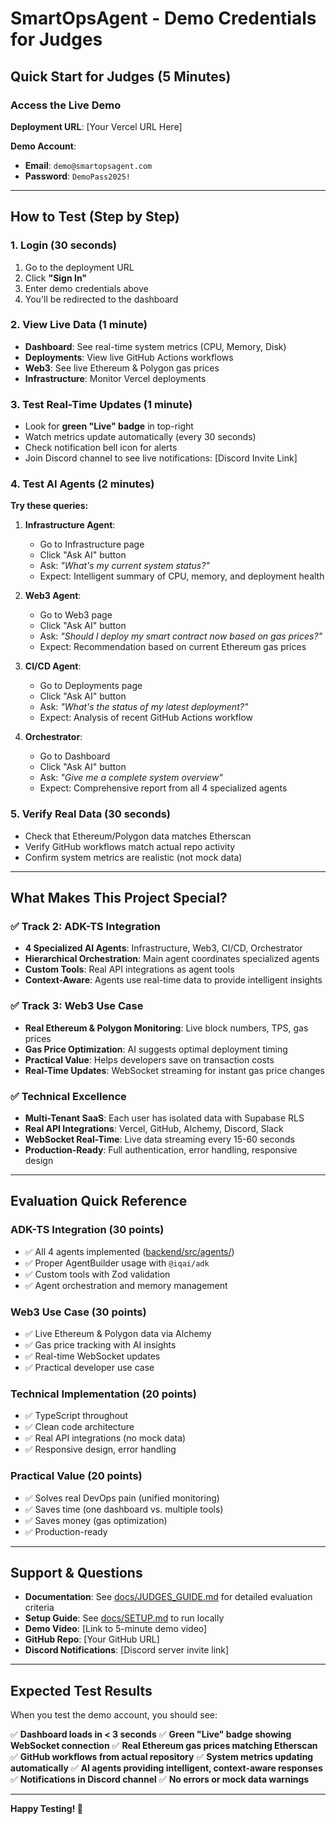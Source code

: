 # SmartOpsAgent - Demo Credentials for Judges

## Quick Start for Judges (5 Minutes)

### Access the Live Demo

**Deployment URL**: [Your Vercel URL Here]

**Demo Account**:
- **Email**: `demo@smartopsagent.com`
- **Password**: `DemoPass2025!`

---

## How to Test (Step by Step)

### 1. Login (30 seconds)
1. Go to the deployment URL
2. Click **"Sign In"**
3. Enter demo credentials above
4. You'll be redirected to the dashboard

### 2. View Live Data (1 minute)
- **Dashboard**: See real-time system metrics (CPU, Memory, Disk)
- **Deployments**: View live GitHub Actions workflows
- **Web3**: See live Ethereum & Polygon gas prices
- **Infrastructure**: Monitor Vercel deployments

### 3. Test Real-Time Updates (1 minute)
- Look for **green "Live" badge** in top-right
- Watch metrics update automatically (every 30 seconds)
- Check notification bell icon for alerts
- Join Discord channel to see live notifications: [Discord Invite Link]

### 4. Test AI Agents (2 minutes)

**Try these queries:**

1. **Infrastructure Agent**:
   - Go to Infrastructure page
   - Click "Ask AI" button
   - Ask: *"What's my current system status?"*
   - Expect: Intelligent summary of CPU, memory, and deployment health

2. **Web3 Agent**:
   - Go to Web3 page
   - Click "Ask AI" button
   - Ask: *"Should I deploy my smart contract now based on gas prices?"*
   - Expect: Recommendation based on current Ethereum gas prices

3. **CI/CD Agent**:
   - Go to Deployments page
   - Click "Ask AI" button
   - Ask: *"What's the status of my latest deployment?"*
   - Expect: Analysis of recent GitHub Actions workflow

4. **Orchestrator**:
   - Go to Dashboard
   - Click "Ask AI" button
   - Ask: *"Give me a complete system overview"*
   - Expect: Comprehensive report from all 4 specialized agents

### 5. Verify Real Data (30 seconds)
- Check that Ethereum/Polygon data matches Etherscan
- Verify GitHub workflows match actual repo activity
- Confirm system metrics are realistic (not mock data)

---

## What Makes This Project Special?

### ✅ Track 2: ADK-TS Integration
- **4 Specialized AI Agents**: Infrastructure, Web3, CI/CD, Orchestrator
- **Hierarchical Orchestration**: Main agent coordinates specialized agents
- **Custom Tools**: Real API integrations as agent tools
- **Context-Aware**: Agents use real-time data to provide intelligent insights

### ✅ Track 3: Web3 Use Case
- **Real Ethereum & Polygon Monitoring**: Live block numbers, TPS, gas prices
- **Gas Price Optimization**: AI suggests optimal deployment timing
- **Practical Value**: Helps developers save on transaction costs
- **Real-Time Updates**: WebSocket streaming for instant gas price changes

### ✅ Technical Excellence
- **Multi-Tenant SaaS**: Each user has isolated data with Supabase RLS
- **Real API Integrations**: Vercel, GitHub, Alchemy, Discord, Slack
- **WebSocket Real-Time**: Live data streaming every 15-60 seconds
- **Production-Ready**: Full authentication, error handling, responsive design

---

## Evaluation Quick Reference

### **ADK-TS Integration** (30 points)
- ✅ All 4 agents implemented ([backend/src/agents/](backend/src/agents/))
- ✅ Proper AgentBuilder usage with `@iqai/adk`
- ✅ Custom tools with Zod validation
- ✅ Agent orchestration and memory management

### **Web3 Use Case** (30 points)
- ✅ Live Ethereum & Polygon data via Alchemy
- ✅ Gas price tracking with AI insights
- ✅ Real-time WebSocket updates
- ✅ Practical developer use case

### **Technical Implementation** (20 points)
- ✅ TypeScript throughout
- ✅ Clean code architecture
- ✅ Real API integrations (no mock data)
- ✅ Responsive design, error handling

### **Practical Value** (20 points)
- ✅ Solves real DevOps pain (unified monitoring)
- ✅ Saves time (one dashboard vs. multiple tools)
- ✅ Saves money (gas optimization)
- ✅ Production-ready

---

## Support & Questions

- **Documentation**: See [docs/JUDGES_GUIDE.md](docs/JUDGES_GUIDE.md) for detailed evaluation criteria
- **Setup Guide**: See [docs/SETUP.md](docs/SETUP.md) to run locally
- **Demo Video**: [Link to 5-minute demo video]
- **GitHub Repo**: [Your GitHub URL]
- **Discord Notifications**: [Discord server invite link]

---

## Expected Test Results

When you test the demo account, you should see:

✅ **Dashboard loads in < 3 seconds**
✅ **Green "Live" badge showing WebSocket connection**
✅ **Real Ethereum gas prices matching Etherscan**
✅ **GitHub workflows from actual repository**
✅ **System metrics updating automatically**
✅ **AI agents providing intelligent, context-aware responses**
✅ **Notifications in Discord channel**
✅ **No errors or mock data warnings**

---

**Happy Testing! 🚀**
